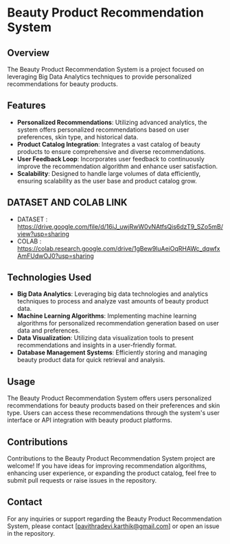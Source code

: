 # Beauty Product Recommendation System

## Overview
The Beauty Product Recommendation System is a project focused on leveraging Big Data Analytics techniques to provide personalized recommendations for beauty products. 

## Features
- **Personalized Recommendations**: Utilizing advanced analytics, the system offers personalized recommendations based on user preferences, skin type, and historical data.
- **Product Catalog Integration**: Integrates a vast catalog of beauty products to ensure comprehensive and diverse recommendations.
- **User Feedback Loop**: Incorporates user feedback to continuously improve the recommendation algorithm and enhance user satisfaction.
- **Scalability**: Designed to handle large volumes of data efficiently, ensuring scalability as the user base and product catalog grow.

## DATASET AND COLAB LINK
- DATASET : https://drive.google.com/file/d/16iJ_uwjRwW0vNAtfsQis6dzT9_SZo5mB/view?usp=sharing
- COLAB : https://colab.research.google.com/drive/1gBew9luAeiOqRHAWc_dqwfxAmFUdwOJ0?usp=sharing

## Technologies Used
- **Big Data Analytics**: Leveraging big data technologies and analytics techniques to process and analyze vast amounts of beauty product data.
- **Machine Learning Algorithms**: Implementing machine learning algorithms for personalized recommendation generation based on user data and preferences.
- **Data Visualization**: Utilizing data visualization tools to present recommendations and insights in a user-friendly format.
- **Database Management Systems**: Efficiently storing and managing beauty product data for quick retrieval and analysis.

## Usage
The Beauty Product Recommendation System offers users personalized recommendations for beauty products based on their preferences and skin type. Users can access these recommendations through the system's user interface or API integration with beauty product platforms.

## Contributions
Contributions to the Beauty Product Recommendation System project are welcome! If you have ideas for improving recommendation algorithms, enhancing user experience, or expanding the product catalog, feel free to submit pull requests or raise issues in the repository.

## Contact
For any inquiries or support regarding the Beauty Product Recommendation System, please contact [pavithradevi.karthik@gmail.com] or open an issue in the repository.
